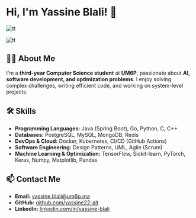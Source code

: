 # Hi, I'm Yassine Blali! 👋
![tt](https://github-readme-stats.vercel.app/api?username=yassine22-alt&theme=tokyonight&show_icons=true%22%20height=150)

![tt](https://github-readme-stats.vercel.app/api/top-langs/?username=yassine22-alt&langs_count=5&theme=tokyonight&show_icons=true%22%20height=150)
## 👨‍🎓 About Me  
I'm a **third-year Computer Science student** at **UM6P**, passionate about **AI, software development, and optimization problems**. I enjoy solving complex challenges, writing efficient code, and working on system-level projects.

## 🛠 Skills
- **Programming Languages:** Java (Spring Boot), Go, Python, C, C++
- **Databases:** PostgreSQL, MySQL, MongoDB, Redis  
- **DevOps & Cloud:** Docker, Kubernetes, CI/CD (GitHub Actions)  
- **Software Engineering:** Design Patterns, UML, Agile (Scrum)  
- **Machine Learning & Optimization:** TensorFlow, Sickit-learn, PyTorch, Keras, Numpy, Matplotlib, Pandas 

## 📫 Contact Me  
- **Email:** yassine.blali@um6p.ma
- **GitHub:** [github.com/yassine22-alt](https://github.com/yassine22-alt)  
- **LinkedIn:** [linkedin.com/in/yassine-blali](https://www.linkedin.com/in/yassine-blali-93a1b6256/)  
